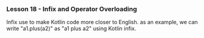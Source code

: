 ### Lesson 18 - Infix and Operator Overloading

Infix use to make Kotlin code more closer to English. as an example,
we can write "a1.plus(a2)" as "a1 plus a2" using Kotlin infix.